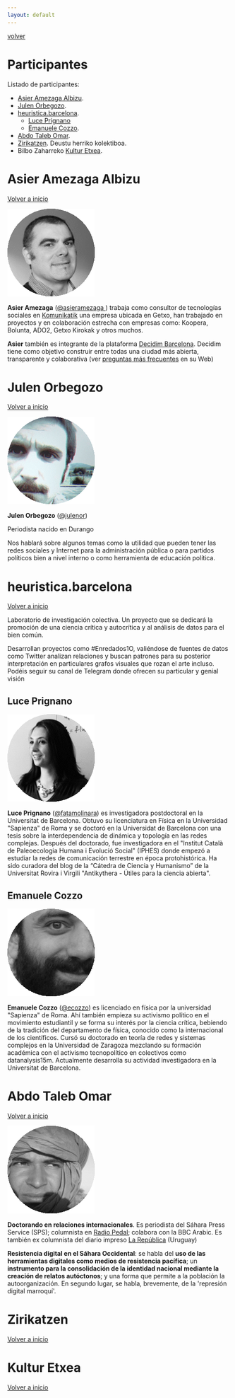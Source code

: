 ```yaml
---
layout: default
---
```


[volver](./)

# Participantes

Listado de participantes:

* [Asier Amezaga Albizu](#asier-amezaga-albizu).
* [Julen Orbegozo](#julen-orbegozo). 
* [heuristica.barcelona](#heuristica.barcelona).
	* [Luce Prignano](#luce-prignano)
	* [Emanuele Cozzo](#emanuele-cozzo).
* [Abdo Taleb Omar](abdo-taleb-omar).
* [Zirikatzen](#zirikatzen). Deustu herriko kolektiboa. 
* Bilbo Zaharreko [Kultur Etxea](#kultur-etxea).

# Asier Amezaga Albizu

[Volver a inicio](#participantes)

![](images/ponentes/Asier_Amezaga_Albizu_Circle.gif)

**Asier Amezaga** ([@asieramezaga ](https://twitter.com/asieramezaga)) trabaja como consultor de tecnologías sociales en [Komunikatik](http://www.komunikatik.com/) una empresa ubicada en Getxo, han trabajado en proyectos y en colaboración estrecha con empresas como: Koopera, Bolunta, ADO2, Getxo Kirokak y otros muchos. 

**Asier** también es integrante de la plataforma [Decidim Barcelona](https://www.decidim.barcelona/?locale=es). Decidim tiene como objetivo construir entre todas una ciudad más abierta, transparente y colaborativa (ver [preguntas más frecuentes](https://www.decidim.barcelona/pages/more-information?locale=es) en su Web)

# Julen Orbegozo

[Volver a inicio](#participantes)

![](images/ponentes/Julen_Orbegozo_Circle.gif)

**Julen Orbegozo** ([@julenor](https://twitter.com/julenor))

Periodista nacido en Durango 

Nos hablará sobre algunos temas como la utilidad que pueden tener las redes sociales y Internet para la administración pública o para partidos políticos bien a nivel interno o como herramienta de educación política. 

# heuristica.barcelona

[Volver a inicio](#participantes)

Laboratorio de investigación colectiva. Un proyecto que se dedicará la promoción de una ciencia crítica y autocrítica y al análisis de datos para el bien común.

Desarrollan proyectos como #Enredados1O, valiéndose de fuentes de datos como Twitter analizan relaciones y buscan patrones para su posterior interpretación en particulares grafos visuales que rozan el arte incluso. Podéis seguir su canal de Telegram donde ofrecen su particular y genial visión 

## Luce Prignano

![](images/ponentes/Luce_Prignano_circle.gif)

**Luce Prignano** ([@fatamolinara](https://twitter.com/fatamolinara)) es investigadora postdoctoral en la Universitat de Barcelona. Obtuvo su licenciatura en Física en la Universidad "Sapienza" de Roma y se doctoró en la Universidat de Barcelona con una tesis sobre la interdependencia de dinámica y topología en las redes complejas. Después del doctorado, fue investigadora en el "Institut Català de Paleoecologia Humana i Evolució Social" (IPHES) donde empezó a estudiar la redes de comunicación terrestre en época protohistórica. Ha sido curadora del blog de la “Cátedra de Ciencia y Humanismo” de la Universitat Rovira i Virgili "Antikythera - Útiles para la ciencia abierta".

## Emanuele Cozzo

![](images/ponentes/Emanuele_Cozzo_circle.gif)

**Emanuele Cozzo** ([@ecozzo](https://twitter.com/ecozzo)) es licenciado en física por la universidad "Sapienza" de Roma. Ahí también empieza su activismo político en el movimiento estudiantil y se forma su interés por la ciencia crítica, bebiendo de la tradición del departamento de física, conocido como la internacional de los científicos. Cursó su doctorado en teoría de redes y sistemas complejos en la Universidad de Zaragoza mezclando su formación académica con el activismo tecnopolítico en colectivos como datanalysis15m. Actualmente desarrolla su actividad investigadora en la Universitat de Barcelona.

# Abdo Taleb Omar

[Volver a inicio](#participantes)

![](images/ponentes/Abdo_Taleb_Omar_circle.gif)

**Doctorando en relaciones internacionales**. Es periodista del Sáhara Press Service (SPS); columnista en [Radio Pedal](http://radiopedal.uy/); colabora con la BBC Arabic. Es también ex columnista del diario impreso [La República](http://www.republica.com.uy/edicion-impresa/) (Uruguay)

**Resistencia digital en el Sáhara Occidental**: se habla del **uso de las herramientas digitales como medios de resistencia pacífica**; un **instrumento para la consolidación de la identidad nacional mediante la creación de relatos autóctonos**; y una forma que permite a la población la autoorganización. En segundo lugar, se habla, brevemente, de la 'represión digital marroquí'.

# Zirikatzen

[Volver a inicio](#participantes)


# Kultur Etxea

[Volver a inicio](#participantes)